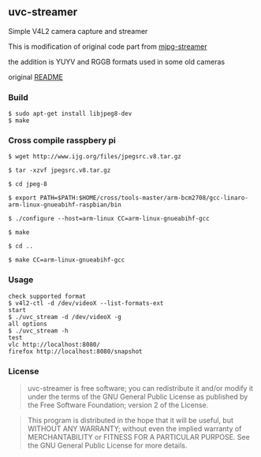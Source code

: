 ## uvc-streamer

Simple V4L2 camera capture and streamer

This is modification of original code part from [mjpg-streamer](https://sourceforge.net/projects/mjpg-streamer/)

the addition is YUYV and RGGB formats used in some old cameras

original [README](README)

### Build
````
$ sudo apt-get install libjpeg8-dev
$ make
````

### Cross compile rasspbery pi
````
$ wget http://www.ijg.org/files/jpegsrc.v8.tar.gz

$ tar -xzvf jpegsrc.v8.tar.gz

$ cd jpeg-8

$ export PATH=$PATH:$HOME/cross/tools-master/arm-bcm2708/gcc-linaro-arm-linux-gnueabihf-raspbian/bin

$ ./configure --host=arm-linux CC=arm-linux-gnueabihf-gcc

$ make

$ cd ..

$ make CC=arm-linux-gnueabihf-gcc
````

### Usage
```
check supported format
$ v4l2-ctl -d /dev/videoX --list-formats-ext
start
$ ./uvc_stream -d /dev/videoX -g
all options
$ ./uvc_stream -h
test
vlc http://localhost:8080/
firefox http://localhost:8080/snapshot
```

### License

>uvc-streamer is free software; you can redistribute it and/or modify it under the terms of the GNU General Public License as published by the Free Software Foundation; version 2 of the License.

>This program is distributed in the hope that it will be useful, but WITHOUT ANY WARRANTY; without even the implied warranty of MERCHANTABILITY or FITNESS FOR A PARTICULAR PURPOSE. See the GNU General Public License for more details.

